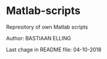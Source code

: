 # Matlab-scripts

Represitory of own Matlab scripts

Author: BASTIAAN ELLING

Last chage in README file: 04-10-2018
